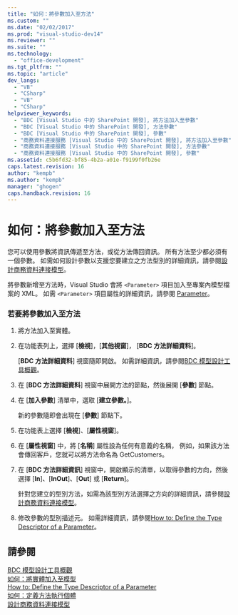 ```yaml
---
title: "如何：將參數加入至方法"
ms.custom: ""
ms.date: "02/02/2017"
ms.prod: "visual-studio-dev14"
ms.reviewer: ""
ms.suite: ""
ms.technology: 
  - "office-development"
ms.tgt_pltfrm: ""
ms.topic: "article"
dev_langs: 
  - "VB"
  - "CSharp"
  - "VB"
  - "CSharp"
helpviewer_keywords: 
  - "BDC [Visual Studio 中的 SharePoint 開發], 將方法加入至參數"
  - "BDC [Visual Studio 中的 SharePoint 開發], 方法參數"
  - "BDC [Visual Studio 中的 SharePoint 開發], 參數"
  - "商務資料連接服務 [Visual Studio 中的 SharePoint 開發], 將方法加入至參數"
  - "商務資料連接服務 [Visual Studio 中的 SharePoint 開發], 方法參數"
  - "商務資料連接服務 [Visual Studio 中的 SharePoint 開發], 參數"
ms.assetid: c5b6fd32-bf85-4b2a-a01e-f9199f0fb26e
caps.latest.revision: 16
author: "kempb"
ms.author: "kempb"
manager: "ghogen"
caps.handback.revision: 16
---
```

# 如何：將參數加入至方法
  您可以使用參數將資訊傳遞至方法，或從方法傳回資訊。  所有方法至少都必須有一個參數。  如需如何設計參數以支援您要建立之方法型別的詳細資訊，請參閱[設計商務資料連接模型](../sharepoint/designing-a-business-data-connectivity-model.md)。  
  
 將參數新增至方法時，Visual Studio 會將 `<Parameter>` 項目加入至專案內模型檔案的 XML。  如需 `<Parameter>` 項目屬性的詳細資訊，請參閱 [Parameter](http://go.microsoft.com/fwlink/?LinkId=169284)。  
  
### 若要將參數加入至方法  
  
1.  將方法加入至實體。  
  
2.  在功能表列上，選擇 \[**檢視**\]，\[**其他視窗**\]， \[**BDC 方法詳細資料**\]。  
  
     \[**BDC 方法詳細資料**\] 視窗隨即開啟。  如需詳細資訊，請參閱[BDC 模型設計工具概觀](../sharepoint/bdc-model-design-tools-overview.md)。  
  
3.  在 \[**BDC 方法詳細資料**\] 視窗中展開方法的節點，然後展開 \[**參數**\] 節點。  
  
4.  在 \[**加入參數**\] 清單中，選取 \[**建立參數。**\]。  
  
     新的參數隨即會出現在 \[**參數**\] 節點下。  
  
5.  在功能表上選擇 \[**檢視**\]、\[**屬性視窗**\]。  
  
6.  在 \[**屬性視窗**\] 中，將 \[**名稱**\] 屬性設為任何有意義的名稱，  例如，如果該方法會傳回客戶，您就可以將方法命名為 GetCustomers。  
  
7.  在 \[**BDC 方法詳細資訊**\] 視窗中，開啟顯示的清單，以取得參數的方向，然後選擇 \[**In**\]、\[**InOut**\]、\[**Out**\] 或 \[**Return**\]。  
  
     針對您建立的型別方法，如需為該型別方法選擇之方向的詳細資訊，請參閱[設計商務資料連接模型](../sharepoint/designing-a-business-data-connectivity-model.md)。  
  
8.  修改參數的型別描述元。  如需詳細資訊，請參閱[How to: Define the Type Descriptor of a Parameter](../sharepoint/how-to-define-the-type-descriptor-of-a-parameter.md)。  
  
## 請參閱  
 [BDC 模型設計工具概觀](../sharepoint/bdc-model-design-tools-overview.md)   
 [如何：將實體加入至模型](../sharepoint/how-to-add-an-entity-to-a-model.md)   
 [How to: Define the Type Descriptor of a Parameter](../sharepoint/how-to-define-the-type-descriptor-of-a-parameter.md)   
 [如何：定義方法執行個體](../sharepoint/how-to-define-a-method-instance.md)   
 [設計商務資料連接模型](../sharepoint/designing-a-business-data-connectivity-model.md)  
  
  